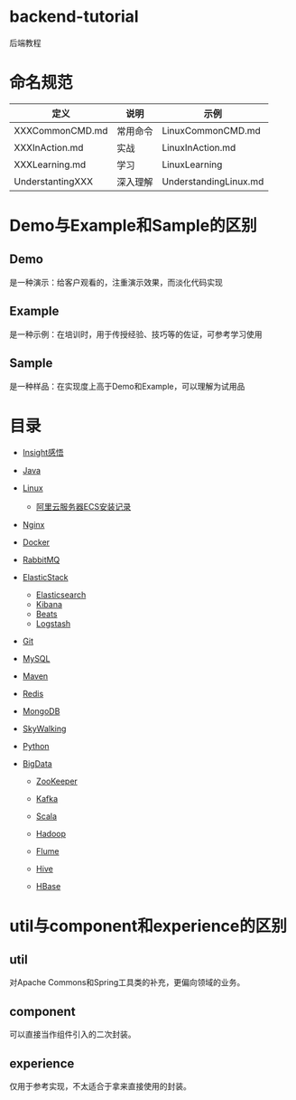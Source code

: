 # backend-tutorial
后端教程



# 命名规范

| 定义             | 说明     | 示例                  |
| ---------------- | -------- | --------------------- |
| XXXCommonCMD.md  | 常用命令 | LinuxCommonCMD.md     |
| XXXInAction.md   | 实战     | LinuxInAction.md      |
| XXXLearning.md   | 学习     | LinuxLearning         |
| UnderstantingXXX | 深入理解 | UnderstandingLinux.md |

# Demo与Example和Sample的区别

## Demo

是一种演示：给客户观看的，注重演示效果，而淡化代码实现

## Example

是一种示例：在培训时，用于传授经验、技巧等的佐证，可参考学习使用

## Sample

是一种样品：在实现度上高于Demo和Example，可以理解为试用品

# 目录

- [Insight感悟](https://github.com/EmonCodingBackEnd/backend-tutorial/tree/master/tutorials/Insight)

- [Java](https://github.com/EmonCodingBackEnd/backend-tutorial/tree/master/tutorials/Java)

- [Linux](https://github.com/EmonCodingBackEnd/backend-tutorial/tree/master/tutorials/Linux)
    - [阿里云服务器ECS安装记录](https://github.com/EmonCodingBackEnd/backend-tutorial/tree/master/tutorials/Linux/Ali%20Cloud)
    
- [Nginx](https://github.com/EmonCodingBackEnd/backend-tutorial/tree/master/tutorials/Nginx)

- [Docker](https://github.com/EmonCodingBackEnd/backend-tutorial/tree/master/tutorials/Docker)

- [RabbitMQ](https://github.com/EmonCodingBackEnd/backend-tutorial/tree/master/tutorials/RabbitMQ)

- [ElasticStack](https://github.com/EmonCodingBackEnd/backend-tutorial/tree/master/tutorials/ElasticStack)
  - [Elasticsearch](https://github.com/EmonCodingBackEnd/backend-tutorial/tree/master/tutorials/ElasticStack/Elasticsearch)
  - [Kibana](https://github.com/EmonCodingBackEnd/backend-tutorial/tree/master/tutorials/ElasticStack/Kibana)
  - [Beats](https://github.com/EmonCodingBackEnd/backend-tutorial/tree/master/tutorials/ElasticStack/Beats)
  - [Logstash](https://github.com/EmonCodingBackEnd/backend-tutorial/tree/master/tutorials/ElasticStack/Logstash)
  
- [Git](https://github.com/EmonCodingBackEnd/backend-tutorial/tree/master/tutorials/Git)

- [MySQL](https://github.com/EmonCodingBackEnd/backend-tutorial/tree/master/tutorials/MySQL)

- [Maven](https://github.com/EmonCodingBackEnd/backend-tutorial/blob/master/tutorials/Maven/MavenInAction.md)

- [Redis](https://github.com/EmonCodingBackEnd/backend-tutorial/tree/master/tutorials/Redis)

- [MongoDB](https://github.com/EmonCodingBackEnd/backend-tutorial/tree/master/tutorials/MongoDB)

- [SkyWalking](https://github.com/EmonCodingBackEnd/backend-tutorial/tree/master/tutorials/SkyWalking)

- [Python](https://github.com/EmonCodingBackEnd/backend-tutorial/tree/master/tutorials/Python)

- [BigData](https://github.com/EmonCodingBackEnd/backend-tutorial/tree/master/tutorials/BigData)

    - [ZooKeeper](https://github.com/EmonCodingBackEnd/backend-tutorial/blob/master/tutorials/ZooKeeper)
    - [Kafka](https://github.com/EmonCodingBackEnd/backend-tutorial/blob/master/tutorials/Kafka)
    - [Scala](https://github.com/EmonCodingBackEnd/backend-tutorial/tree/master/tutorials/Scala)
    - [Hadoop](https://github.com/EmonCodingBackEnd/backend-tutorial/tree/master/tutorials/Hadoop)
    - [Flume](https://github.com/EmonCodingBackEnd/backend-tutorial/tree/master/tutorials/Flume)
    - [Hive](https://github.com/EmonCodingBackEnd/backend-tutorial/tree/master/tutorials/Hive)
    
    - [HBase](https://github.com/EmonCodingBackEnd/backend-tutorial/tree/master/tutorials/HBase)



# util与component和experience的区别

## util

对Apache Commons和Spring工具类的补充，更偏向领域的业务。

## component

可以直接当作组件引入的二次封装。

## experience

仅用于参考实现，不太适合于拿来直接使用的封装。